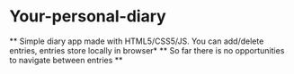 # Your-personal-diary

** Simple diary app made with HTML5/CSS5/JS. You can add/delete entries, entries store locally in browser*
** So far there is no opportunities to navigate between entries ** 

